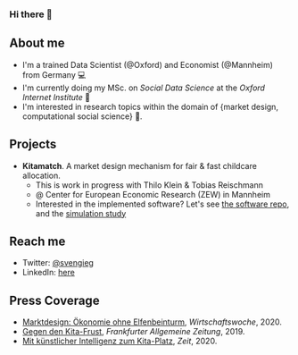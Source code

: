 ### Hi there 👋

## About me

- I'm a trained Data Scientist (@Oxford) and Economist (@Mannheim) from Germany :computer:
- I'm currently doing my MSc. on _Social Data Science_ at the _Oxford Internet Institute_ :school_satchel:
- I'm interested in research topics within the domain of {market design, computational social science} :telescope:.

## Projects

- **Kitamatch**. A market design mechanism for fair & fast childcare allocation. 
  + This is work in progress with Thilo Klein & Tobias Reischmann
  + @ Center for European Economic Research (ZEW) in Mannheim
  + Interested in the implemented software? Let's see [the software repo](https://github.com/svengiegerich/kitamatch), and the [simulation study](https://github.com/tobiasreischmann/matchingmarkets-simulation)

## Reach me

- Twitter: [@svengieg](https://twitter.com/svengieg)
- LinkedIn: [here](https://www.linkedin.com/in/sven-giegerich/)

## Press Coverage
- [Marktdesign: Ökonomie ohne Elfenbeinturm](https://www.wiwo.de/my/politik/konjunktur/vwl-marktdesign-oekonomie-ohne-elfenbeinturm/25470414.html?ticket=ST-572409-T9hmN7hhap22uZ7XEXS4-ap5), *Wirtschaftswoche*, 2020.
- [Gegen den Kita-Frust](https://www.faz.net/aktuell/wirtschaft/wie-ein-algorithmus-kitaplaetze-fairer-vergeben-soll-16510418.html), *Frankfurter Allgemeine Zeitung*, 2019.
- [Mit künstlicher Intelligenz zum Kita-Platz](https://www.zeit.de/2021/06/kuenstliche-intelligenz-kita-anwendung-regulierung-gesellschaft-technologie), *Zeit*, 2020.

<!--
**svengiegerich/svengiegerich** is a ✨ _special_ ✨ repository because its `README.md` (this file) appears on your GitHub profile.

Here are some ideas to get you started:

- 🔭 I’m currently working on ...
- 🌱 I’m currently learning ...
- 👯 I’m looking to collaborate on ...
- 🤔 I’m looking for help with ...
- 💬 Ask me about ...
- 📫 How to reach me: ...
- 😄 Pronouns: ...
- ⚡ Fun fact: ...
-->
